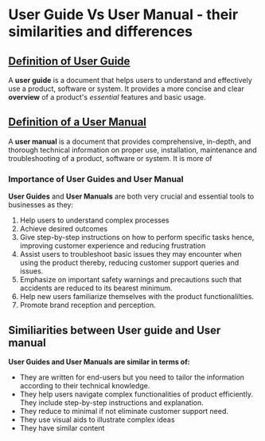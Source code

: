 # User Guide Vs User Manual - their similarities and differences


## <u>Definition of User Guide</u>
A **user guide** is a document that helps users to understand and effectively use a product, software  or system. It provides a more concise and clear **overview** of a product's *essential* features  and basic usage.
## <u>Definition of a User Manual</u>
A **user manual** is a document that provides comprehensive, in-depth, and thorough technical information on proper use, installation, maintenance and troubleshooting of a product, software or system. It is more of 

### Importance of User Guides and User Manual
**User Guides** and **User Manuals** are both very crucial and essential tools to businesses as they:

1. Help users to understand complex processes
2. Achieve desired outcomes
3. Give step-by-step instructions on how to perform specific tasks hence, improving customer experience and reducing frustration
4. Assist users to troubleshoot basic issues they may encounter when using the product thereby, reducing customer support queries and issues.
5. Emphasize on important safety warnings and precautions such that accidents are reduced to its bearest minimum. 
6. Help new users familiarize themselves with the product functionalilties.
7. Promote brand reception and perception.

## Similiarities between User guide and User manual
**User Guides and User Manuals are similar in terms of:**
- They are written for end-users but you need to tailor the information according to their technical knowledge.
- They help users navigate complex functionalities of product efficiently.
They include step-by-step instructions and explanation.
- They reduce to minimal if not eliminate customer support need.
- They use visual aids to illustrate complex ideas
- They have similar content 

